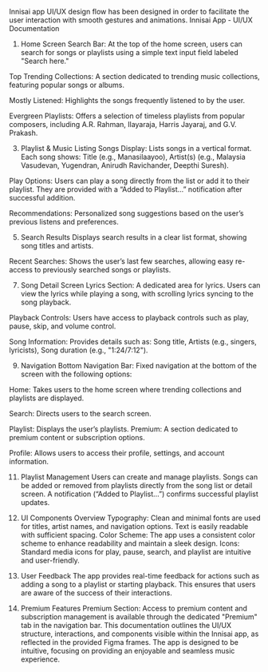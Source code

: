Innisai app UI/UX design flow has been designed in order to facilitate the user interaction with smooth gestures and animations.
Innisai App - UI/UX Documentation
1. Home Screen
Search Bar: At the top of the home screen, users can search for songs or playlists using a simple text input field labeled "Search here."

Top Trending Collections: A section dedicated to trending music collections, featuring popular songs or albums.

Mostly Listened: Highlights the songs frequently listened to by the user.

Evergreen Playlists: Offers a selection of timeless playlists from popular composers, including A.R. Rahman, Ilayaraja, Harris Jayaraj, and G.V. Prakash.

3. Playlist & Music Listing
Songs Display: Lists songs in a vertical format. Each song shows:
Title (e.g., Manasilaayoo),
Artist(s) (e.g., Malaysia Vasudevan, Yugendran, Anirudh Ravichander, Deepthi Suresh).

Play Options: Users can play a song directly from the list or add it to their playlist. They are provided with a “Added to Playlist...” notification after successful addition.

Recommendations: Personalized song suggestions based on the user’s previous listens and preferences.

5. Search Results
Displays search results in a clear list format, showing song titles and artists.

Recent Searches: Shows the user’s last few searches, allowing easy re-access to previously searched songs or playlists.

7. Song Detail Screen
Lyrics Section: A dedicated area for lyrics. Users can view the lyrics while playing a song, with scrolling lyrics syncing to the song playback.

Playback Controls: Users have access to playback controls such as play, pause, skip, and volume control.

Song Information: Provides details such as:
Song title,
Artists (e.g., singers, lyricists),
Song duration (e.g., "1:24/7:12").

9. Navigation
Bottom Navigation Bar: Fixed navigation at the bottom of the screen with the following options:

Home: Takes users to the home screen where trending collections and playlists are displayed.

Search: Directs users to the search screen.

Playlist: Displays the user’s playlists.
Premium: A section dedicated to premium content or subscription options.

Profile: Allows users to access their profile, settings, and account information.

11. Playlist Management
Users can create and manage playlists. Songs can be added or removed from playlists directly from the song list or detail screen.
A notification (“Added to Playlist...”) confirms successful playlist updates.

13. UI Components Overview
Typography: Clean and minimal fonts are used for titles, artist names, and navigation options. Text is easily readable with sufficient spacing.
Color Scheme: The app uses a consistent color scheme to enhance readability and maintain a sleek design.
Icons: Standard media icons for play, pause, search, and playlist are intuitive and user-friendly.

15. User Feedback
The app provides real-time feedback for actions such as adding a song to a playlist or starting playback. This ensures that users are aware of the success of their interactions.

17. Premium Features
Premium Section: Access to premium content and subscription management is available through the dedicated "Premium" tab in the navigation bar.
This documentation outlines the UI/UX structure, interactions, and components visible within the Innisai app, as reflected in the provided Figma frames. The app is designed to be intuitive, focusing on providing an enjoyable and seamless music experience.
